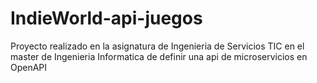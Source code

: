 # IndieWorld-api-juegos
Proyecto realizado en la asignatura de Ingenieria de Servicios TIC en el master de Ingenieria Informatica de definir una api de microservicios en OpenAPI
